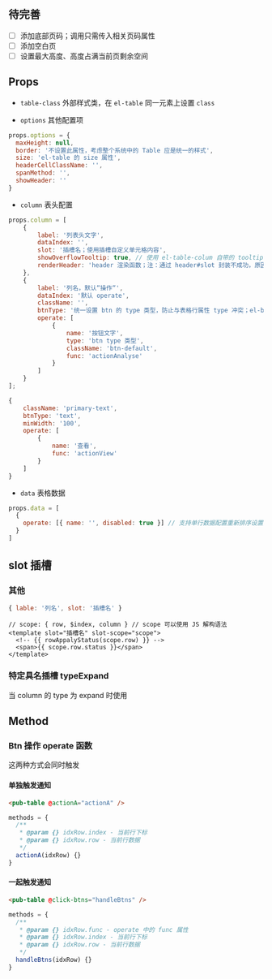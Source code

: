## 待完善

- [ ] 添加底部页码；调用只需传入相关页码属性
- [ ] 添加空白页
- [ ] 设置最大高度、高度占满当前页剩余空间

## Props

- `table-class` 外部样式类，在 `el-table` 同一元素上设置 `class`

- `options` 其他配置项

```js
props.options = {
  maxHeight: null,
  border: '不设置此属性，考虑整个系统中的 Table 应是统一的样式',
  size: 'el-table 的 size 属性',
  headerCellClassName: '',
  spanMethod: '',
  showHeader: ''
}
```

- `column` 表头配置

```js
props.column = [
	{
		label: '列表头文字',
		dataIndex: '',
		slot: '插槽名；使用插槽自定义单元格内容',
		showOverflowTooltip: true, // 使用 el-table-colum 自带的 tooltip
		renderHeader: 'header 渲染函数；注：通过 header#slot 封装不成功，原因不详',
	},
	{
		label: '列名，默认“操作“',
		dataIndex: '默认 operate',
		className: '',
		btnType: '统一设置 btn 的 type 类型，防止与表格行属性 type 冲突；el-button type 属性',
		operate: [
			{
				name: '按钮文字',
				type: 'btn type 类型',
				className: 'btn-default',
				func: 'actionAnalyse'
			}
		]
	}
];

{
	className: 'primary-text',
	btnType: 'text',
	minWidth: '100',
	operate: [
		{
			name: '查看',
			func: 'actionView'
		}
	]
}
```

- `data` 表格数据

```js
props.data = [
  {
    operate: [{ name: '', disabled: true }] // 支持单行数据配置重新排序设置操作按钮是否禁用
  }
]
```

## slot 插槽

### 其他

```js
{ lable: '列名', slot: '插槽名' }
```

```vue
// scope: { row, $index, column } // scope 可以使用 JS 解构语法
<template slot="插槽名" slot-scope="scope">
  <!-- {{ rowAppalyStatus(scope.row) }} -->
  <span>{{ scope.row.status }}</span>
</template>
```

### 特定具名插槽 typeExpand

当 column 的 type 为 expand 时使用

## Method

### Btn 操作 operate 函数

这两种方式会同时触发

#### 单独触发通知

```html
<pub-table @actionA="actionA" />
```

```js
methods = {
  /**
   * @param {} idxRow.index - 当前行下标
   * @param {} idxRow.row - 当前行数据
   */
  actionA(idxRow) {}
}
```

#### 一起触发通知

```html
<pub-table @click-btns="handleBtns" />
```

```js
methods = {
  /**
   * @param {} idxRow.func - operate 中的 func 属性
   * @param {} idxRow.index - 当前行下标
   * @param {} idxRow.row - 当前行数据
   */
  handleBtns(idxRow) {}
}
```

